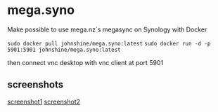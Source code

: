 # mega.syno
Make possible to use mega.nz`s megasync on Synology with Docker

`sudo docker pull johnshine/mega.syno:latest`
`sudo docker run -d -p 5901:5901 johnshine/mega.syno:latest`

then connect vnc desktop with vnc client at port 5901

## screenshots
[screenshot1](https://raw.githubusercontent.com/john-shine/mega.syno/master/screenshots/1.png)
[screenshot2](https://raw.githubusercontent.com/john-shine/mega.syno/master/screenshots/2.png)
